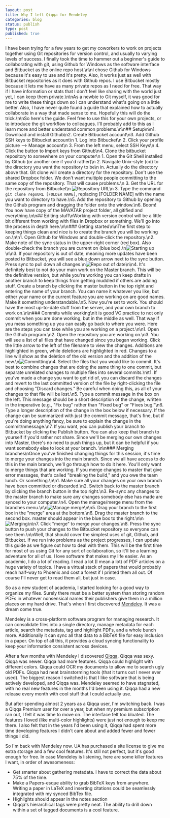 ```yaml
---
layout: post
title: Why I left Qiqqa for Mendeley
categories: blog
status: publish
type: post
published: true
---
```

I have been trying for a few years to get my coworkers to work on projects together using Git repositories for version control, and usually to varying levels of success. I finally took the time to hammer out a beginner's guide to collaborating with git, using Github for Windows as the software interface and Bitbucket as the online repo host.\n\nI chose Github for Windows because it's easy to use and it's pretty. Also, it works just as well with Bitbucket repositories as it does with Github repos. I use Bitbucket mostly because it lets me have as many private repos as I need for free. That way if I have information or stats that I don't feel like sharing with the world just yet, I can keep them private.\n\nAs a newbie to Git myself, it was good for me to write these things down so I can understand what's going on a little better. Also, I have never quite found a guide that explained how to actually collaborate in a way that made sense to me. Hopefully this will do the trick.\n\nSo here's the guide. Feel free to use this for your own projects, or to introduce the git workflow to colleagues. I'll probably add to this as I learn more and better understand common problems.\n\n## Setup\n\n1. Download and install Github\n2. Create Bitbucket account\n3. Add Github SSH keys to Bitbucket account\n  1. Log into Bitbucket\n  2. Click your profile picture --> Manage account\n  3. From the left menu, select SSH Keys\n  4. Click the button to Import keys from Github\n4. Clone the bitbucket repository to somewhere on your computer\n  1. Open the Git Shell installed by Github (or another one if you'd rather)\n  2. Navigate Unix-style (cd) to the directory you want the repository to be\n  in. Actually do the directory above that. Git clone will create a directory for the repository. Don't use the shared Dropbox folder. We don't want multiple people committing to the same copy of the repository. That will cause problems.\n  3. Get the URL for the repository from Bitbucket\n  ![Repository URL](http://i.imgur.com/lWycXqt.png)\n  3. Type the command `git clone repoURL [FOLDER NAME]`, replacing [FOLDER NAME] with the name you want to directory to have.\n5. Add the repository to Github by opening the Github program and dragging the folder onto the window.\n6. Boom! You now have copy of the MAVATAR project folder, all gitified and everything.\n\n## Editing stuff\nWorking with version control will be a little bit different from working with files in Dropbox or something. We'll go into the process in depth here.\n\n### Getting started\n\nThe first step to keeping things clean and nice is to create the branch you will be working on.\n\n1. Open Github for Windows and double-click the repository.\n2. Make note of the sync status in the upper-right corner (red box). Also double-check the branch you are current on (blue box).\n![Starting up](http://i.imgur.com/Svaoeyl.png)\n\n3. If your repository is out of date, meaning more updates have been posted to Bitbucket, you will see a blue down arrow next to the sync button. Press sync to pull down all changes.\n![Repo out of date](http://i.imgur.com/nj1WRAG.png)\n\n4. It's definitely best to not do your main work on the Master branch. This will be the definitive version, but while you're working you can keep drafts in another branch to keep things from getting muddled if others are adding stuff. Create a branch by clicking the master button in the top right and entering the name of your branch. You can name it whatever you like, but either your name or the current feature you are working on are good names. Make it something understandable.\n5. Now you're set to work. You should have the most up-to-date stuff from the server, and your own branch to work on.\n\n### Commits while working\nIt is good VC practice to not only commit when you are done working, but in the middle as well. That way if you mess something up you can easily go back to where you were. Here are the steps you can take while you are working on a project.\n\n1. Open the Github program.\n2. Open the repository you are working on.\n3. You will see a list of all files that have changed since you began working. Click the little arrow to the left of the filename to view the changes. Additions are highlighted in green, while deletions are highlighted in red. Changes to a line will show as the deletion of the old version and the addition of the new.\n![Committing](http://i.imgur.com/f8qwB8o.png)\n4. Select the files that you would like to commit. It's best to combine changes that are doing the same thing to one commit, but separate unrelated changes to multiple files into several commits.\n\t1. If you've made a change you want to get rid of, you can discard the changes and revert to the last committed version of the file by right-clicking the file and choosing \"Discard changes.\" Be careful when doing this, as all of your changes to that file will be lost.\n5. Type a commit message in the box on the left. This message should be a short description of the change, written in the imperative (e.g., \"Fix bug\" rather than \"Fixed bug\" or \"Fixes bug.\"\n6. Type a longer description of the change in the box below if necessary. If the change can be summarized with just the commit message, that's fine, but if you're doing anything fancy, be sure to explain the change in the commit\nmessage.\n7. If you want, you can publish your branch to Bitbucket by clicking the Publish button. You can also keep that branch to yourself if you'd rather not share. Since we'll be merging our own changes into Master, there's no need to push things up, but it can be helpful if you want somebody else to look at your branch.  \n\n### Merging branches\nOnce you've finished changing things for this session, it's time to merge your changes into the main branch. Since we all have access to do this in the main branch, we'll go through how to do it here. You'll only want to merge things that are working. If you merge changes to master that give error messages, that's called \"breaking the build,\" and you owe the team lunch. Or something.\n\n1. Make sure all your changes on your own branch have been committed or discarded.\n2. Switch back to the master branch by clicking the branch button in the top right.\n3. Re-sync any changes to the master branch to make sure any changes somebody else has made are synced to your computer.\n4. Open the manage/merge menu from the branches menu.\n\n![Manage merge](http://i.imgur.com/2Iy6UuF.png)\n\n5. Drag your branch to the first box in the \"merge\" area at the bottom.\n6. Drag the master branch to the second box. master should appear in the blue box to the right.\n\n![Merging](http://i.imgur.com/o5NpTt8.png)\n\n7. Click \"merge\" to merge your changes.\n8. Press the sync button to push your changes to the Bitbucket repository so everyone can see them.\n\nWell, that should cover the simplest uses of git, Github, and Bitbucket. If we run into problems as the project progresses, I can update this guide as we figure out how to deal with them. This will be the first time for most of us using Git for any sort of collaboration, so it'll be a learning adventure for all of us.
I love software that makes my life easier. As an academic, I do a lot of
reading. I read a lot (I mean a lot) of PDF articles on a huge variety of
topics. I have a virtual stack of papers that would probably reach half-way to
Phoenix and cost a forest if I printed them all out. Of course I'll never get to
read them all, but just in case.

So as a new student of academia, I started looking for a good way to organize my
files. Surely there must be a better system than storing random PDFs in whatever
nonsensical names their publishers give them in a million places on my hard
drive. That's when I first discovered [Mendeley](http://www.mendeley.com/). It
was a dream come true.

Mendeley is a cross-platform software program for managing research. It can
consolidate files into a single directory, manage metadata for each article,
search the metadata, tag and highlight PDFs, and a whole bunch
more. Additionally it can sync all that data to a BibTeX file for easy inclusion
in a paper. On top of all this, it provides a cloud syncing functionality to
keep your information consistent across devices.

After a few months with Mendeley I discovered
[Qiqqa](http://www.qiqqa.com). Qiqqa was sexy. Qiqqa was newer. Qiqqa had more
features. Qiqqa could highlight with different colors. Qiqqa could OCR my
documents to allow me to search ugly old PDFs. Qiqqa had neat brainstorming
tools (that it turns out I never ever used). The biggest reason I switched is
that I like software that is being actively developed, and Qiqqa was. Mendeley
seemed to have stagnated, with no real new features in the months I'd been using
it. Qiqqa had a new release every month with cool stuff that I could actually
use.

But after spending almost 2 years as a Qiqqa user, I'm switching back. I was a
Qiqqa Premium user for over a year, but when my premium subscription ran out, I
felt it was time to move on. The interface felt too bloated. The features I
loved (like multi-color highlights) were just not enough to keep me there. I
also felt that in the years I'd been using it, Qiqqa had spent more time
developing features I didn't care about and added fewer and fewer things I did.

So I'm back with Mendeley now. UA has purchased a site license to give me extra
storage and a few cool features. It's still not perfect, but it's good enough
for free. In case Mendeley is listening, here are some killer features I want,
in order of awesomeness:

* Get smarter about gathering metadata. I have to correct the data about 75% of
  the time.
* Make a Papers-esque ability to grab BibTeX keys from
  anywhere. Writing a paper in LaTeX and inserting citations could be seamlessly
  integrated with my synced BibTex file.
* Highlights should appear in the notes section
* Qiqqa's hierarchical tags were pretty neat. The ability to
  drill down within a set of tagged documents is a cool feature.